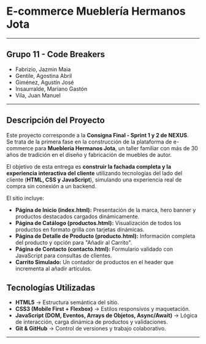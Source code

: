 # E-commerce Mueblería Hermanos Jota

---

## Grupo 11 - Code Breakers

- Fabrizio, Jazmin Maia
- Gentile, Agostina Abril
- Giménez, Agustín José
- Insaurralde, Mariano Gastón
- Vila, Juan Manuel

---

## Descripción del Proyecto

Este proyecto corresponde a la **Consigna Final - Sprint 1 y 2 de NEXUS**.  
Se trata de la primera fase en la construcción de la plataforma de e-commerce para **Mueblería Hermanos Jota**, un taller familiar con más de 30 años de tradición en el diseño y fabricación de muebles de autor.

El objetivo de esta entrega es **construir la fachada completa y la experiencia interactiva del cliente** utilizando tecnologías del lado del cliente (**HTML, CSS y JavaScript**), simulando una experiencia real de compra sin conexión a un backend.

El sitio incluye:

- **Página de Inicio (index.html):** Presentación de la marca, hero banner y productos destacados cargados dinámicamente.
- **Página de Catálogo (productos.html):** Visualización de todos los productos en formato grilla con tarjetas dinámicas.
- **Página de Detalle de Producto (producto.html):** Información completa del producto y opción para "Añadir al Carrito".
- **Página de Contacto (contacto.html):** Formulario validado con JavaScript para consultas de clientes.
- **Carrito Simulado:** Un contador de productos en el header que incrementa al añadir artículos.

## Tecnologías Utilizadas

- **HTML5** → Estructura semántica del sitio.
- **CSS3 (Mobile First + Flexbox)** → Estilos responsivos y maquetación.
- **JavaScript (DOM, Eventos, Arrays de Objetos, Async/Await)** → Lógica de interacción, carga dinámica de productos y validaciones.
- **Git & GitHub** → Control de versiones y trabajo colaborativo.

---
